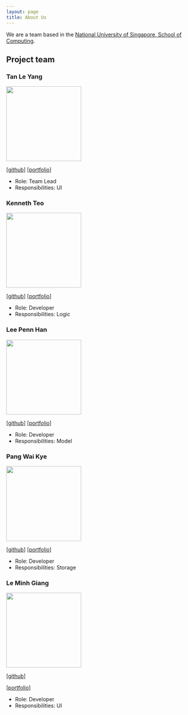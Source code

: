 ```yaml
---
layout: page
title: About Us
---
```


We are a team based in the [National University of Singapore, School of Computing](http://www.comp.nus.edu.sg).

## Project team

### Tan Le Yang

<img src="images/tanleyang.png" width="200px">

[[github](http://github.com/TanLeYang)]
[[portfolio](team/tanleyang.md)]

* Role: Team Lead
* Responsibilities: UI

### Kenneth Teo

<img src="images/angrybunny123.png" width="200px">

[[github](https://github.com/angrybunny123)]
[[portfolio](team/angrybunny123.md)]

* Role: Developer
* Responsibilities: Logic

### Lee Penn Han

<img src="images/pennhanlee.png" width="200px">

[[github](http://github.com/pennhanlee)]
[[portfolio](team/pennhanlee.md)]

* Role: Developer
* Responsibilities: Model

### Pang Wai Kye

<img src="images/pangpuncake.png" width="200px">

[[github](http://github.com/pangpuncake)]
[[portfolio](team/pangpuncake.md)]

* Role: Developer
* Responsibilities: Storage

### Le Minh Giang

<img src="images/mgiang2015.png" width="200px">

[[github](http://github.com/mgiang2015)]

[[portfolio](team/mgiang2015.md)]

* Role: Developer
* Responsibilities: UI
